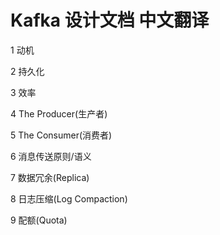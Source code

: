 # Kafka 设计文档 中文翻译

1 动机

2 持久化

3 效率

4 The Producer(生产者)

5 The Consumer(消费者)

6 消息传送原则/语义

7 数据冗余(Replica)

8 日志压缩(Log Compaction)

9 配额(Quota)